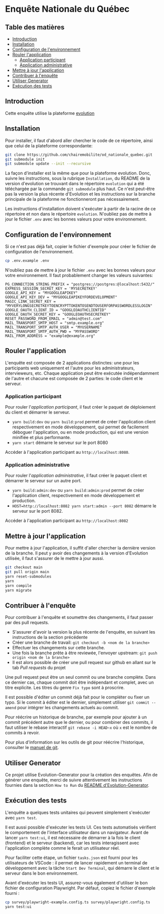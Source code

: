# Enquête Nationale du Québec

## Table des matières

- [Introduction](#introduction)
- [Installation](#installation)
- [Configuration de l'environnement](#configuration-de-lenvironnement)
- [Rouler l'application](#rouler-lapplication)
  - [Application participant](#application-participant)
  - [Application administrative](#application-administrative)
- [Mettre à jour l'application](#mettre-à-jour-lapplication)
- [Contribuer à l'enquête](#contribuer-à-lenquête)
- [Utiliser Generator](#utiliser-generator)
- [Exécution des tests](#exécution-des-tests)

## Introduction

Cette enquête utilise la plateforme [evolution](https://github.com/chairemobilite/evolution)

## Installation

Pour installer, il faut d'abord aller chercher le code de ce répertoire, ainsi que celui de la plateforme correspondante:

```bash
git clone https://github.com/chairemobilite/od_nationale_quebec.git
git submodule init
git submodule update --init --recursive

```

La façon d'installer est la même que pour la plateforme evolution. Donc, suivre les instructions, sous la rubrique `Installation`, du README de la version d'evolution se trouvant dans le répertoire `evolution` qui a été téléchargée par la commande `git submodule` plus haut. Ce n'est peut-être pas la version la plus récente d'Evolution et les instructions sur la branche principale de la plateforme ne fonctionneront pas nécessairement.

Les instructions d'installation doivent s'exécuter à partir de la racine de ce répertoire et non dans le répertoire `evolution`. N'oubliez pas de mettre à jour le fichier `.env` avec les bonnes valeurs pour votre environnement.

## Configuration de l'environnement

Si ce n'est pas déjà fait, copier le fichier d'exemple pour créer le fichier de configuration de l'environnement.

```bash
cp .env.example .env
```

N'oubliez pas de mettre à jour le fichier `.env` avec les bonnes valeurs pour votre environnement. Il faut probablement changer les valeurs suivantes:

```env
PG_CONNECTION_STRING_PREFIX = "postgres://postgres:@localhost:5432/"
EXPRESS_SESSION_SECRET_KEY = 'MYSECRETKEY'
GOOGLE_API_KEY = "MYGOOGLEAPIKEY"
GOOGLE_API_KEY_DEV = "MYGOOGLEAPIKEYFORDEVELOPMENT"
MAGIC_LINK_SECRET_KEY = "MYVERYLONGSECRETKEYTOENCRYPTTOKENTOSENDTOUSERFORPASSWORDLESSLOGIN"
GOOGLE_OAUTH_CLIENT_ID = "GOOGLEOAUTHCLIENTID"
GOOGLE_OAUTH_SECRET_KEY = "GOOGLEOAUTHSECRETKEY"
RESET_PASSWORD_FROM_EMAIL = "admin@test.com"
MAIL_TRANSPORT_SMTP_HOST = "smtp.example.org"
MAIL_TRANSPORT_SMTP_AUTH_USER = "MYUSERNAME"
MAIL_TRANSPORT_SMTP_AUTH_PWD = "MYPASSWORD"
MAIL_FROM_ADDRESS = "example@example.org"
```

## Rouler l'application

L'enquête est composée de 2 applications distinctes: une pour les participants web uniquement et l'autre pour les administrateurs, intervieweurs, etc. Chaque application peut être exécutée indépendamment de l'autre et chacune est composée de 2 parties: le code client et le serveur.

### Application participant

Pour rouler l'*application participant*, il faut créer le paquet de déploiement du client et démarrer le serveur.

* `yarn build:dev` ou `yarn build:prod` permet de créer l'application client respectivement en mode développement, qui permet de facilement déboguer l'application, ou en mode production, qui est une version minifiée et plus performante.
* `yarn start` démarre le serveur sur le port 8080

Accéder à l'application participant au `http://localhost:8080`.

### Application administrative

Pour rouler l'*application administrative*, il faut créer le paquet client et démarrer le serveur sur un autre port.

* `yarn build:admin:dev` ou `yarn build:admin:prod` permet de créer l'application client, respectivement en mode développement et production.
* `HOST=http://localhost:8082 yarn start:admin --port 8082` démarre le serveur sur le port 8082.

Accéder à l'application participant au `http://localhost:8082`

## Mettre à jour l'application

Pour mettre à jour l'application, il suffit d'aller chercher la dernière version de la branche. Il peut y avoir des changements à la version d'Evolution utilisée, il faut s'assurer de le mettre à jour aussi.

```bash
git checkout main
git pull origin main
yarn reset-submodules
yarn
yarn compile
yarn migrate
```

## Contribuer à l'enquête

Pour contribuer à l'enquête et soumettre des changements, il faut passer par des pull requests.

* S'assurer d'avoir la version la plus récente de l'enquête, en suivant les instructions de la section précédente
* Créer une branche de travail: `git checkout -b <nom de la branche>`
* Effectuer les changements sur cette branche.
* Une fois la branche prête à être reviewée, l'envoyer upstream: `git push origin <nom de la branche>`
* Il est alors possible de créer une pull request sur github en allant sur le tab *Pull requests* du projet

Une pull request peut être un seul commit ou une branche complète. Dans ce dernier cas, chaque commit doit être indépendant et complet, avec un titre explicite. Les titres du genre `Fix typo` sont à proscrire.

Il est possible d'éditer un commit déjà fait pour le compléter ou fixer un typo. Si le commit à éditer est le dernier, simplement utiliser `git commit --amend` pour intégrer les changements actuels au commit.

Pour réécrire un historique de branche, par exemple pour ajouter à un commit précédent autre que le dernier, ou pour combiner des commits, il faut utiliser le rebase interactif `git rebase -i HEAD~x` où `x` est le nombre de commits à revoir.

Pour plus d'information sur les outils de git pour réécrire l'historique, consulter le [manuel de git](https://git-scm.com/book/en/v2/Git-Tools-Rewriting-History).

## Utiliser Generator

Ce projet utilise Evolution-Generator pour la création des enquêtes. Afin de générer une enquête, merci de suivre attentivement les instructions fournies dans la section `How to Run` du [README d'Evolution-Generator](https://github.com/chairemobilite/evolution/tree/main/packages/evolution-generator#how-to-run).

## Exécution des tests

L'enquête a quelques tests unitaires qui peuvent simplement s'exécuter avec `yarn test`.

Il est aussi possible d'exécuter les tests UI. Ces tests automatisés vérifient le comportement de l'interface utilisateur dans un navigateur. Avant de lancer `yarn test:ui`, il est nécessaire de démarrer à la fois le client (frontend) et le serveur (backend), car les tests interagissent avec l'application complète comme le ferait un utilisateur réel.

Pour faciliter cette étape, un fichier `tasks.json` est fourni pour les utilisateurs de VSCode : il permet de lancer rapidement un terminal de développement avec la tâche `Start Dev Terminal`, qui démarre le client et le serveur dans le bon environnement.

Avant d'exécuter les tests UI, assurez-vous également d'utiliser le bon fichier de configuration Playwright. Par défaut, copiez le fichier d'exemple fourni :

```bash
cp survey/playwright-example.config.ts survey/playwright.config.ts
yarn test:ui
```
